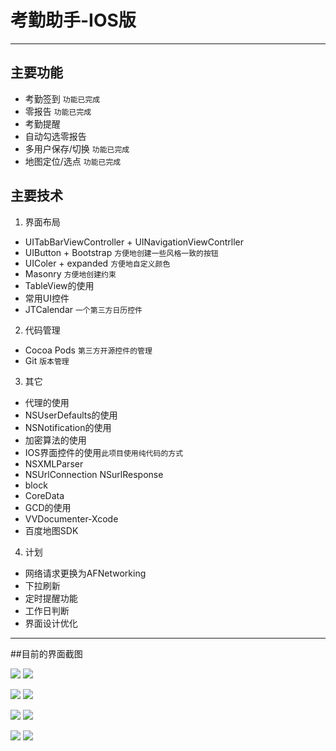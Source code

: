 # 考勤助手-IOS版
---

## 主要功能
 - 考勤签到 `功能已完成`
 - 零报告 `功能已完成`
 - 考勤提醒
 - 自动勾选零报告
 - 多用户保存/切换 `功能已完成`
 - 地图定位/选点 `功能已完成`

## 主要技术
1. 界面布局
  - UITabBarViewController + UINavigationViewContrller
  - UIButton + Bootstrap `方便地创建一些风格一致的按钮`
  - UIColer + expanded `方便地自定义颜色`
  - Masonry `方便地创建约束`
  - TableView的使用
  - 常用UI控件
  - JTCalendar `一个第三方日历控件`
2. 代码管理
 - Cocoa Pods `第三方开源控件的管理`
 - Git `版本管理`
3. 其它
 - 代理的使用
 - NSUserDefaults的使用
 - NSNotification的使用
 - 加密算法的使用
 - IOS界面控件的使用`此项目使用纯代码的方式`
 - NSXMLParser
 - NSUrlConnection NSurlResponse
 - block
 - CoreData
 - GCD的使用
 - VVDocumenter-Xcode
 - 百度地图SDK
4. 计划
 - 网络请求更换为AFNetworking
 - 下拉刷新
 - 定时提醒功能
 - 工作日判断
 - 界面设计优化
 ---
 
##目前的界面截图
  
 ![](http://77l5l6.com1.z0.glb.clouddn.com/ios_Simulator%20Screen%20Shot%202015年7月21日%20下午10.45.51.png?imageView2/2/w/350/q/90) ![](http://77l5l6.com1.z0.glb.clouddn.com/ios_Simulator%20Screen%20Shot%202015年7月21日%20下午10.46.35.png?imageView2/2/w/350/q/90)
 
 ![](http://77l5l6.com1.z0.glb.clouddn.com/ios_Simulator%20Screen%20Shot%202015年7月21日%20下午10.46.37.png?imageView2/2/w/350/q/90) ![](http://77l5l6.com1.z0.glb.clouddn.com/ios_Simulator%20Screen%20Shot%202015年7月21日%20下午10.46.40.png?imageView2/2/w/350/q/90)
 
 ![](http://77l5l6.com1.z0.glb.clouddn.com/ios_Simulator%20Screen%20Shot%202015年7月21日%20下午10.46.53.png?imageView2/2/w/350/q/90) ![](http://77l5l6.com1.z0.glb.clouddn.com/ios_Simulator%20Screen%20Shot%202015年7月21日%20下午10.47.00.png?imageView2/2/w/350/q/90)
   
 ![](http://77l5l6.com1.z0.glb.clouddn.com/ios_Simulator%20Screen%20Shot%202015年7月26日%20下午11.50.10.png?imageView2/2/w/350/q/90) ![](http://77l5l6.com1.z0.glb.clouddn.com/ios_Screen%20Shot%202015-07-31%20at%20上午12.22.36.png?imageView2/2/w/350/q/90)



